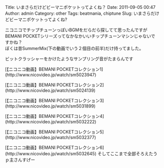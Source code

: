 Title: いまさらだけどビーマニポケットってよくね？
Date: 2011-09-05 00:47
Author: admin
Category: other
Tags: beatmania, chiptune
Slug: いまさらだけどビーマニポケットってよくね?

ニコニコでチップチューンっぽいBGMをだらだら探してて思ったんですが  
BEMANI
POCKETシリーズってなかなかいいチップチューンマシンじゃないですかね？  
ぼくは昔SummerMix(下の動画でいう２個目の前半)だけ持ってました。

ビットクラッシャーをかけたようなサンプリング音がたまらんです

<p>
<script type="text/javascript" src="http://ext.nicovideo.jp/thumb_watch/sm5023947"></script>
  

<noscript>
[【ニコニコ動画】BEMANI
POCKETコレクション1](http://www.nicovideo.jp/watch/sm5023947)

</noscript>
<p>
<script type="text/javascript" src="http://ext.nicovideo.jp/thumb_watch/sm5024139"></script>
  

<noscript>
[【ニコニコ動画】BEMANI
POCKETコレクション2](http://www.nicovideo.jp/watch/sm5024139)

</noscript>
<p>
<script type="text/javascript" src="http://ext.nicovideo.jp/thumb_watch/sm5031899"></script>
  

<noscript>
[【ニコニコ動画】BEMANI
POCKETコレクション3](http://www.nicovideo.jp/watch/sm5031899)

</noscript>
<p>
<script type="text/javascript" src="http://ext.nicovideo.jp/thumb_watch/sm5032222"></script>
  

<noscript>
[【ニコニコ動画】BEMANI
POCKETコレクション4](http://www.nicovideo.jp/watch/sm5032222)

</noscript>
<p>
<script type="text/javascript" src="http://ext.nicovideo.jp/thumb_watch/sm5032377"></script>
  

<noscript>
[【ニコニコ動画】BEMANI
POCKETコレクション5](http://www.nicovideo.jp/watch/sm5032377)

</noscript>
<p>
<script type="text/javascript" src="http://ext.nicovideo.jp/thumb_watch/sm5032645"></script>
  

<noscript>
[【ニコニコ動画】BEMANI
POCKETコレクション6](http://www.nicovideo.jp/watch/sm5032645)

</noscript>
そしてここまで全部そろえたうｐ主さんすげー
